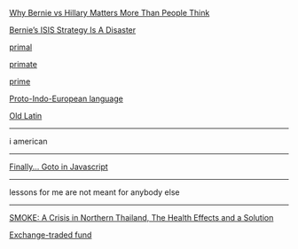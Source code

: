 <a href="http://benjaminstudebaker.com/2016/02/05/why-bernie-vs-hillary-matters-more-than-people-think/" target="_blank">Why Bernie vs Hillary Matters More Than People Think</a>

<a href="http://www.thedailybeast.com/articles/2016/01/17/bernie-s-isis-strategy-is-a-disaster.html?via=desktop&source=facebook" target="_blank">Bernie’s ISIS Strategy Is A Disaster</a>

<a href="https://en.wiktionary.org/wiki/primal" target="_blank">primal</a>

<a href="https://en.wiktionary.org/wiki/primate" target="_blank">primate</a>

<a href="https://en.wiktionary.org/wiki/prime" target="_blank">prime</a>

<a href="http://www.wikiwand.com/en/Proto-Indo-European_language" target="_blank">Proto-Indo-European language</a>

<a href="https://en.wikipedia.org/wiki/Old_Latin_language" target="_blank">Old Latin</a>

---

i american

---

<a href="http://summerofgoto.com/" target="_blank">Finally... Goto in Javascript</a>

---

lessons for me are not meant for anybody else

---

<a href="https://vimeo.com/151150793" target="_blank">SMOKE: A Crisis in Northern Thailand, The Health Effects and a Solution</a>

<a href="http://www.wikiwand.com/en/Exchange-traded_fund" target="_blank">Exchange-traded fund</a>
